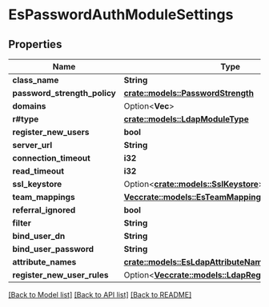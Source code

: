 # EsPasswordAuthModuleSettings

## Properties

Name | Type | Description | Notes
------------ | ------------- | ------------- | -------------
**class_name** | **String** |  | 
**password_strength_policy** | [**crate::models::PasswordStrength**](PasswordStrength.md) |  | 
**domains** | Option<**Vec<String>**> |  | [optional]
**r#type** | [**crate::models::LdapModuleType**](LdapModuleType.md) |  | 
**register_new_users** | **bool** |  | 
**server_url** | **String** |  | 
**connection_timeout** | **i32** |  | 
**read_timeout** | **i32** |  | 
**ssl_keystore** | Option<[**crate::models::SslKeystore**](SSLKeystore.md)> |  | [optional]
**team_mappings** | [**Vec<crate::models::EsTeamMapping>**](ES_TeamMapping.md) |  | 
**referral_ignored** | **bool** |  | 
**filter** | **String** |  | 
**bind_user_dn** | **String** |  | 
**bind_user_password** | **String** |  | 
**attribute_names** | [**crate::models::EsLdapAttributeNames**](ES_LdapAttributeNames.md) |  | 
**register_new_user_rules** | Option<[**Vec<crate::models::LdapRegisterNewUserRule>**](LdapRegisterNewUserRule.md)> |  | [optional]

[[Back to Model list]](../README.md#documentation-for-models) [[Back to API list]](../README.md#documentation-for-api-endpoints) [[Back to README]](../README.md)


